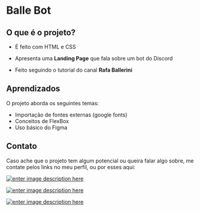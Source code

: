 # Balle Bot

## O que é o projeto?

- É feito com HTML e CSS

- Apresenta uma **Landing Page** que fala sobre um bot do Discord

- Feito seguindo o tutorial do canal **Rafa Ballerini**

## Aprendizados

O projeto aborda os seguintes temas:
- Importação de fontes externas (google fonts)
- Conceitos de FlexBox
- Uso básico do Figma


## Contato

Caso ache que o projeto tem algum potencial ou queira falar algo sobre, me contate pelos links no meu perfil, ou por esses aqui:

<a  href="https://www.linkedin.com/in/nathanguimaraes/">![enter image description here](https://img.shields.io/badge/-Nathan_Guimarães-blue?style=for-the-badge&logo=linkedin)</a>

<a  href="mailto:nathanhguimaraes@gmail.com">![enter image description here](https://img.shields.io/badge/-nathanhguimaraes@gmail.com-pink?style=for-the-badge&logo=gmail)</a>

<a  href="https://linktr.ee/nathanhgo">![enter image description here](https://img.shields.io/badge/-outros_links-blue?style=for-the-badge&logo=linktree)</a>